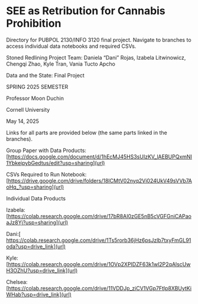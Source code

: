 # SEE as Retribution for Cannabis Prohibition

Directory for PUBPOL 2130/INFO 3120 final project. Navigate to branches to access individual data notebooks and required CSVs. 

Stoned Redlining Project Team: Daniela “Dani” Rojas, Izabela Litwinowicz, Chengqi Zhao, Kyle Tran, Vania Tucto Apcho

Data and the State: Final Project

SPRING 2025 SEMESTER

Professor Moon Duchin

Cornell University

May 14, 2025


Links for all parts are provided below (the same parts linked in the branches).


Group Paper with Data Products: [https://docs.google.com/document/d/1hEcMJ45HS3sUIzKV_lAEBUPQxmNI1YbkeipybGedtus/edit?usp=sharing](url)

CSVs Required to Run Notebook: [https://drive.google.com/drive/folders/18ICMtV02nyq2Vi024UkV49sVVb7AoHq_?usp=sharing](url)


Individual Data Products

Izabela: [https://colab.research.google.com/drive/17bR8AI0zGE5nB5cVGFGniCAPaoaJz8Yj?usp=sharing](url)

Dani:[ https://colab.research.google.com/drive/1Ts5rorb36jHz6psJzlb7txyFmGL91oda?usp=drive_link](url)

Kyle: [https://colab.research.google.com/drive/1OVp2XPIDZF63k1wl2P2qAlscUwH3OZhU?usp=drive_link](url)

Chelsea: [https://colab.research.google.com/drive/11VDDJp_ziCV1VGp7Ftlp8XBUytKiWHab?usp=drive_link](url)
